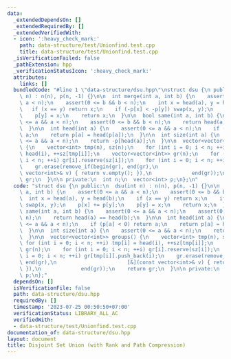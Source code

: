 ```yaml
---
data:
  _extendedDependsOn: []
  _extendedRequiredBy: []
  _extendedVerifiedWith:
  - icon: ':heavy_check_mark:'
    path: data-structure/test/Unionfind.test.cpp
    title: data-structure/test/Unionfind.test.cpp
  _isVerificationFailed: false
  _pathExtension: hpp
  _verificationStatusIcon: ':heavy_check_mark:'
  attributes:
    links: []
  bundledCode: "#line 1 \"data-structure/dsu.hpp\"\nstruct dsu {\n public:\n  dsu(int\
    \ n) : n(n), p(n, -1) {}\n\n  int merge(int a, int b) {\n    assert(0 <= a &&\
    \ a < n);\n    assert(0 <= b && b < n);\n    int x = head(a), y = head(b);\n \
    \   if (x == y) return x;\n    if (-p[x] < -p[y]) swap(x, y);\n    p[x] += p[y];\n\
    \    p[y] = x;\n    return x;\n  }\n\n  bool same(int a, int b) {\n    assert(0\
    \ <= a && a < n);\n    assert(0 <= b && b < n);\n    return head(a) == head(b);\n\
    \  }\n\n  int head(int a) {\n    assert(0 <= a && a < n);\n    if (p[a] < 0) return\
    \ a;\n    return p[a] = head(p[a]);\n  }\n\n  int size(int a) {\n    assert(0\
    \ <= a && a < n);\n    return -p[head(a)];\n  }\n\n  vector<vector<int>> groups()\
    \ {\n    vector<int> tmp(n), sz(n);\n    for (int i = 0; i < n; ++i) tmp[i] =\
    \ head(i), ++sz[tmp[i]];\n    vector<vector<int>> gr(n);\n    for (int i = 0;\
    \ i < n; ++i) gr[i].reserve(sz[i]);\n    for (int i = 0; i < n; ++i) gr[tmp[i]].push_back(i);\n\
    \    gr.erase(remove_if(begin(gr), end(gr),\n                       [&](const\
    \ vector<int>& v) { return v.empty(); }),\n             end(gr));\n    return\
    \ gr;\n  }\n\n private:\n  int n;\n  vector<int> p;\n};\n"
  code: "struct dsu {\n public:\n  dsu(int n) : n(n), p(n, -1) {}\n\n  int merge(int\
    \ a, int b) {\n    assert(0 <= a && a < n);\n    assert(0 <= b && b < n);\n  \
    \  int x = head(a), y = head(b);\n    if (x == y) return x;\n    if (-p[x] < -p[y])\
    \ swap(x, y);\n    p[x] += p[y];\n    p[y] = x;\n    return x;\n  }\n\n  bool\
    \ same(int a, int b) {\n    assert(0 <= a && a < n);\n    assert(0 <= b && b <\
    \ n);\n    return head(a) == head(b);\n  }\n\n  int head(int a) {\n    assert(0\
    \ <= a && a < n);\n    if (p[a] < 0) return a;\n    return p[a] = head(p[a]);\n\
    \  }\n\n  int size(int a) {\n    assert(0 <= a && a < n);\n    return -p[head(a)];\n\
    \  }\n\n  vector<vector<int>> groups() {\n    vector<int> tmp(n), sz(n);\n   \
    \ for (int i = 0; i < n; ++i) tmp[i] = head(i), ++sz[tmp[i]];\n    vector<vector<int>>\
    \ gr(n);\n    for (int i = 0; i < n; ++i) gr[i].reserve(sz[i]);\n    for (int\
    \ i = 0; i < n; ++i) gr[tmp[i]].push_back(i);\n    gr.erase(remove_if(begin(gr),\
    \ end(gr),\n                       [&](const vector<int>& v) { return v.empty();\
    \ }),\n             end(gr));\n    return gr;\n  }\n\n private:\n  int n;\n  vector<int>\
    \ p;\n};"
  dependsOn: []
  isVerificationFile: false
  path: data-structure/dsu.hpp
  requiredBy: []
  timestamp: '2023-07-25 00:50:50+07:00'
  verificationStatus: LIBRARY_ALL_AC
  verifiedWith:
  - data-structure/test/Unionfind.test.cpp
documentation_of: data-structure/dsu.hpp
layout: document
title: Disjoint Set Union (with Rank and Path Compression)
---
```

